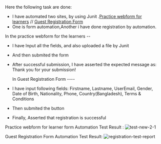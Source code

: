 Here the following task are done:
- I have automated two sites,  by using Junit .[Practice webform for learners](https://www.digitalunite.com/practice-webform-learners) // [Guest Registration Form](https://demo.wpeverest.com/user-registration/guest-registration-form/)
- One is form automation,Another i have done registration by automation.

In the practice webform for the learners --
-  I have Input all the fields, and also uploaded a file by Junit
-  And then submited the form
- After successful submission, I have asserted the expected message as: Thank you for your submission!

  In Guest Registration Form ----
 - I have input following fields: Firstname, Lastname, UserEmail, Gender, Date of Birth, Nationality, Phone, Country(Bangladesh), Terms & 
   Conditions
 - Then submited the button
 - Finally, Asserted that registration is successful
 

Practice webform for learner form Automation Test Result : ![test-new-2-1](https://github.com/user-attachments/assets/9321475b-04d0-4f83-913b-5c51e0c99d6c)

Guest Registration Form Automation Test Result: ![registration-test-report](https://github.com/user-attachments/assets/4779935f-8925-49f0-87c3-ecb8939b5f96)



